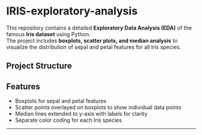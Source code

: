 # IRIS-exploratory-analysis

This repository contains a detailed **Exploratory Data Analysis (EDA)** of the famous **Iris dataset** using Python.  
The project includes **boxplots, scatter plots, and median analysis** to visualize the distribution of sepal and petal features for all Iris species.

## Project Structure

## Features

- Boxplots for sepal and petal features
- Scatter points overlayed on boxplots to show individual data points
- Median lines extended to y-axis with labels for clarity
- Separate color coding for each Iris species


---

